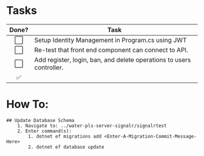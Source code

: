 # Tasks

Done? | Task
:---:| ---
⬜️| Setup Identity Management in Program.cs using JWT
⬜️| Re-test that front end component can connect to API.
⬜️ | Add register, login, ban, and delete operations to users controller.
✅ | <Insert Additional Task Name Here>


# How To:

    ## Update Database Schema
        1. Navigate to: ../water-pls-server-signalr/signalrtest
        2. Enter command(s):
            1. dotnet ef migrations add <Enter-A-Migration-Commit-Message-Here>
            2. dotnet ef database update 